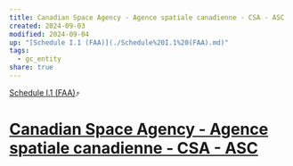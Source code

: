 ```yaml
---
title: Canadian Space Agency - Agence spatiale canadienne - CSA - ASC
created: 2024-09-03
modified: 2024-09-04
up: "[Schedule I.1 (FAA)](./Schedule%20I.1%20(FAA).md)"
tags:
  - gc_entity
share: true
---
```

[Schedule I.1 (FAA)](./Schedule%20I.1%20(FAA).md)⤴️
# [Canadian Space Agency - Agence spatiale canadienne - CSA - ASC](Canadian%20Space%20Agency%20-%20Agence%20spatiale%20canadienne%20-%20CSA%20-%20ASC.md)
